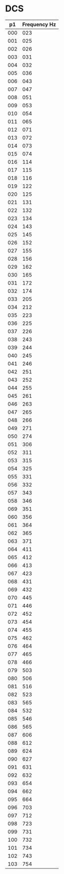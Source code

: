# DCS

| p1  | Frequency Hz |
|-----|--------------|
| 000 | 023          |
| 001 | 025          |
| 002 | 026          |
| 003 | 031          |
| 004 | 032          |
| 005 | 036          |
| 006 | 043          |
| 007 | 047          |
| 008 | 051          |
| 009 | 053          |
| 010 | 054          |
| 011 | 065          |
| 012 | 071          |
| 013 | 072          |
| 014 | 073          |
| 015 | 074          |
| 016 | 114          |
| 017 | 115          |
| 018 | 116          |
| 019 | 122          |
| 020 | 125          |
| 021 | 131          |
| 022 | 132          |
| 023 | 134          |
| 024 | 143          |
| 025 | 145          |
| 026 | 152          |
| 027 | 155          |
| 028 | 156          |
| 029 | 162          |
| 030 | 165          |
| 031 | 172          |
| 032 | 174          |
| 033 | 205          |
| 034 | 212          |
| 035 | 223          |
| 036 | 225          |
| 037 | 226          |
| 038 | 243          |
| 039 | 244          |
| 040 | 245          |
| 041 | 246          |
| 042 | 251          |
| 043 | 252          |
| 044 | 255          |
| 045 | 261          |
| 046 | 263          |
| 047 | 265          |
| 048 | 266          |
| 049 | 271          |
| 050 | 274          |
| 051 | 306          |
| 052 | 311          |
| 053 | 315          |
| 054 | 325          |
| 055 | 331          |
| 056 | 332          |
| 057 | 343          |
| 058 | 346          |
| 069 | 351          |
| 060 | 356          |
| 061 | 364          |
| 062 | 365          |
| 063 | 371          |
| 064 | 411          |
| 065 | 412          |
| 066 | 413          |
| 067 | 423          |
| 068 | 431          |
| 069 | 432          |
| 070 | 445          |
| 071 | 446          |
| 072 | 452          |
| 073 | 454          |
| 074 | 455          |
| 075 | 462          |
| 076 | 464          |
| 077 | 465          |
| 078 | 466          |
| 079 | 503          |
| 080 | 506          |
| 081 | 516          |
| 082 | 523          |
| 083 | 565          |
| 084 | 532          |
| 085 | 546          |
| 086 | 565          |
| 087 | 606          |
| 088 | 612          |
| 089 | 624          |
| 090 | 627          |
| 091 | 631          |
| 092 | 632          |
| 093 | 654          |
| 094 | 662          |
| 095 | 664          |
| 096 | 703          |
| 097 | 712          |
| 098 | 723          |
| 099 | 731          |
| 100 | 732          |
| 101 | 734          |
| 102 | 743          |
| 103 | 754          |
